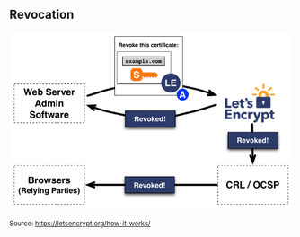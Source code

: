 ## Revocation

![Requesting and renewing](/resources/howitworks_revocation.png)

<small>Source: https://letsencrypt.org/how-it-works/</small>
